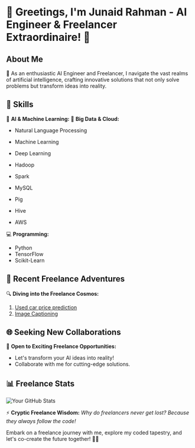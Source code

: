 # 🌟 Greetings, I'm Junaid Rahman - AI Engineer & Freelancer Extraordinaire! 🚀

## About Me

🧠 As an enthusiastic AI Engineer and Freelancer, I navigate the vast realms of artificial intelligence, crafting innovative solutions that not only solve problems but transform ideas into reality.

## 🚀 Skills

🤖 **AI & Machine Learning:**                                             💾 **Big Data & Cloud:**                              
- Natural Language Processing
- Machine Learning
- Deep Learning

- Hadoop
- Spark
- MySQL
- Pig
- Hive
- AWS

💻 **Programming:**
- Python
- TensorFlow
- Scikit-Learn

## 🌈 Recent Freelance Adventures

🔍 **Diving into the Freelance Cosmos:**
1. [Used car price prediction]([https://github.com/junaidrhmn/Used-car-price-prediction])
2. [Image Captioning]([https://github.com/junaidrhmn/Image-Captioning])

## 🌐 Seeking New Collaborations

🌟 **Open to Exciting Freelance Opportunities:**
- Let's transform your AI ideas into reality!
- Collaborate with me for cutting-edge solutions.

## 📊 Freelance Stats

![Your GitHub Stats](https://github-readme-stats.vercel.app/api?username=yourusername&show_icons=true&theme=radical)

⚡ **Cryptic Freelance Wisdom:**
*Why do freelancers never get lost? Because they always follow the code!*

Embark on a freelance journey with me, explore my coded tapestry, and let's co-create the future together! 🌌✨
